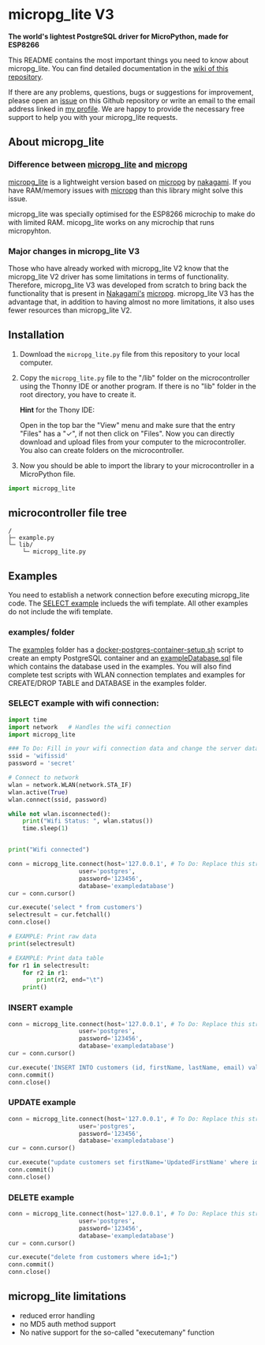 # micropg_lite V3  
**The world's lightest PostgreSQL driver for MicroPython, made for ESP8266**

This README contains the most important things you need to know about micropg_lite. You can find detailed documentation in the [wiki of this repository](https://github.com/TimonW-Dev/micropg_lite/wiki).

If there are any problems, questions, bugs or suggestions for improvement, please open an [issue](https://github.com/TimonW-Dev/micropg_lite/issues) on this Github repository or write an email to the email address linked in [my profile](https://github.com/TimonW-Dev). We are happy to provide the necessary free support to help you with your micropg_lite requests.

## About micropg_lite
### Difference between [micropg_lite](https://github.com/TimonW-Dev/micropg_lite) and [micropg](https://github.com/nakagami/micropg)

[micropg_lite](https://github.com/TimonW-Dev/micropg_lite) is a lightweight version based on [micropg](https://github.com/nakagami/micropg) by [
nakagami](https://github.com/nakagami). If you have RAM/memory issues with [micropg](https://github.com/nakagami/micropg) than this library might solve this issue.

micropg_lite was specially optimised for the ESP8266 microchip to make do with limited RAM. micopg_lite works on any microchip that runs micropyhton.

### Major changes in micropg_lite V3
Those who have already worked with micropg_lite V2 know that the micropg_lite V2 driver has some limitations in terms of functionality. Therefore, micropg_lite V3 was developed from scratch to bring back the functionality that is present in [Nakagami's](https://github.com/nakagami) [micropg](https://github.com/nakagami/micropg). micropg_lite V3 has the advantage that, in addition to having almost no more limitations, it also uses fewer resources than micropg_lite V2.

## Installation

1. Download the `micropg_lite.py` file from this repository to your local computer.

2. Copy the `micropg_lite.py` file to the "/lib" folder on the microcontroller using the Thonny IDE or another program. If there is no "lib" folder in the root directory, you have to create it.

    **Hint** for the Thony IDE:
    
    Open in the top bar the "View" menu and make sure that the entry "Files" has a "✓", if not then click on "Files". Now you can directly download and upload files from your computer to the microcontroller. You also can create folders on the microcontroller.

3. Now you should be able to import the library to your microcontroller in a MicroPython file.

````python
import micropg_lite
````

## microcontroller file tree
````
/
├─ example.py
└─ lib/
    └─ micropg_lite.py
````

## Examples
You need to establish a network connection before executing micropg_lite code. The [SELECT example](#select-example-with-wifi-connection) inclueds the wifi template. All other examples do not include the wifi template.

### examples/ folder
The [examples](https://github.com/TimonW-Dev/micropg_lite/tree/main/examples) folder has a [docker-postgres-container-setup.sh](https://github.com/TimonW-Dev/micropg_lite/blob/main/examples/docker-postgres-container-setup.sh) script to create an empty PostgreSQL container and an [exampleDatabase.sql](https://github.com/TimonW-Dev/micropg_lite/blob/main/examples/exampleDatabase.sql) file which contains the database used in the examples. You will also find complete test scripts with WLAN connection templates and examples for CREATE/DROP TABLE and DATABASE in the examples folder.

### SELECT example with wifi connection:
````python
import time
import network   # Handles the wifi connection
import micropg_lite

### To Do: Fill in your wifi connection data and change the server data
ssid = 'wifissid'
password = 'secret'

# Connect to network
wlan = network.WLAN(network.STA_IF)
wlan.active(True)
wlan.connect(ssid, password)

while not wlan.isconnected():
    print("Wifi Status: ", wlan.status())
    time.sleep(1)


print("Wifi connected")

conn = micropg_lite.connect(host='127.0.0.1', # To Do: Replace this string with the IP address of your server
                    user='postgres',
                    password='123456',
                    database='exampledatabase')
cur = conn.cursor()

cur.execute('select * from customers')
selectresult = cur.fetchall()
conn.close()

# EXAMPLE: Print raw data
print(selectresult)

# EXAMPLE: Print data table
for r1 in selectresult:
    for r2 in r1:
        print(r2, end="\t")
    print()
````

### INSERT example
````python
conn = micropg_lite.connect(host='127.0.0.1', # To Do: Replace this string with the IP address of your server
                    user='postgres',
                    password='123456',
                    database='exampledatabase')
cur = conn.cursor()

cur.execute('INSERT INTO customers (id, firstName, lastName, email) values (%s, %s, %s, %s)', ['5', 'David', 'Wilson', 'david.wilson@example.com'])
conn.commit()
conn.close()

````

### UPDATE example
```` python
conn = micropg_lite.connect(host='127.0.0.1', # To Do: Replace this string with the IP address of your server
                    user='postgres',
                    password='123456',
                    database='exampledatabase')
cur = conn.cursor()

cur.execute("update customers set firstName='UpdatedFirstName' where id=2;")
conn.commit()
conn.close()
````

### DELETE example
```` python
conn = micropg_lite.connect(host='127.0.0.1', # To Do: Replace this string with the IP address of your server
                    user='postgres',
                    password='123456',
                    database='exampledatabase')
cur = conn.cursor()

cur.execute("delete from customers where id=1;")
conn.commit()
conn.close()

````

## micropg_lite limitations
- reduced error handling
- no MD5 auth method support
- No native support for the so-called "executemany" function